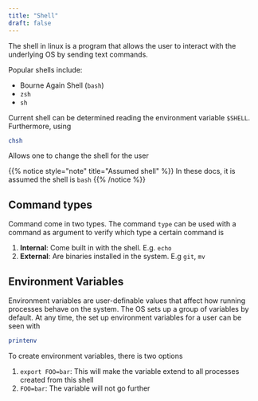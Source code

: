 ```yaml
---
title: "Shell"
draft: false
---
```


The shell in linux is a program that allows the user to interact with the underlying OS by sending text commands. 

Popular shells include:
- Bourne Again Shell (`bash`)
- `zsh`
- `sh`

Current shell can be determined reading the environment variable `$SHELL`. Furthermore, using

```bash
chsh
```

Allows one to change the shell for the user

{{% notice style="note" title="Assumed shell" %}}
In these docs, it is assumed the shell is `bash`
{{% /notice %}}


## Command types

Command come in two types. The command `type`  can be used with a command as argument to verify which type a certain command is

1. **Internal**: Come built in with the shell. E.g. `echo`
2. **External**: Are binaries installed in the system. E.g `git`, `mv`



## Environment Variables

Environment variables are user-definable values that affect how running processes behave on the system. The OS sets up a group of variables by default. At any time, the set up environment variables for a user can be seen with

```bash
printenv
```

To create environment variables, there is two options

1. `export FOO=bar`: This will make the variable extend to all processes created from this shell
2. `FOO=bar`: The variable will not go further